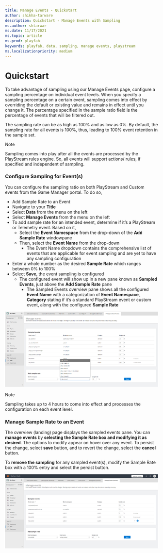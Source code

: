 ```yaml
---
title: Manage Events - Quickstart 
author: shikha-tarware
description: Quickstart - Manage Events with Sampling 
ms.author: shtarwar
ms.date: 11/17/2021
ms.topic: article
ms.prod: playfab
keywords: playfab, data, sampling, manage events, playstream
ms.localizationpriority: medium
---
```


# Quickstart

To take advantage of sampling using our Manage Events page, configure a sampling percentage on individual event levels. When you specify a sampling percentage on a certain event, sampling comes into effect by overriding the default or existing value and remains in effect until you change it. The percentage specified in the sample ratio field is the percentage of events that will be filtered out.  

The sampling rate can be as high as 100% and as low as 0%. By default, the sampling rate for all events is 100%, thus, leading to 100% event retention in the sample set. 

> [!Note]
> Sampling comes into play after all the events are processed by the PlayStream rules engine. So, all events will support actions/ rules, if specified and independent of sampling.

### Configure Sampling for Event(s)

You can configure the sampling ratio on both PlayStream and Custom events from the Game Manager portal. To do so,
- Add Sample Rate to an Event
- Navigate to your **Title**
- Select **Data** from the menu on the left
- Select **Manage Events** from the menu on the left
- To add sample rate for an intended event, determine if it’s a PlayStream or Telemetry event. Based on it,
    *	Select the **Event Namespace** from the drop-down of the **Add Sample Rate** windowpane
    *	Then, select the **Event Name** from the drop-down
         * The Event Name dropdown contains the comprehensive list of events that are applicable for event sampling and are yet to have any sampling configuration
- Enter a whole number as the desired **Sample Rate** which ranges between 0% to 100% 
- Select **Save**, the event sampling is configured
    *	The configured event will show up in a new pane known as **Sampled Events**, just above the **Add Sample Rate** pane
         * The Sampled Events overview pane shows all the configured **Event Name** with a categorization of **Event Namespace**, **Category** stating if it’s a standard PlayStream event or custom event, along with the configured **Sample Rate**

![Screenshot of Configure Sampling of Events](media/configure-sampling-for-events.png "Configure Events' Sampling Rate")
         
> [!Note]
> Sampling takes up to 4 hours to come into effect and processes the configuration on each event level.

### Manage Sample Rate to an Event

The overview (landing) page displays the sampled events pane. You can **manage events** by **selecting the Sample Rate box and modifying it as desired**. The options to modify appear on hover over any event. To persist the change, select __save__ button, and to revert the change, select the __cancel__ button. 

To **remove the sampling** for any sampled event(s), modify the Sample Rate box with a 100% entry and select the persist button.

![Screenshot of Modify Sampling of Events](media/modify-event-sampling.png "Modify Events' Sampling Rate")
